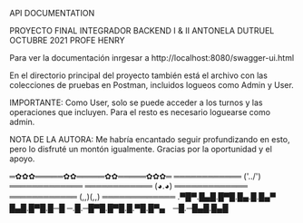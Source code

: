 API DOCUMENTATION 

PROYECTO FINAL INTEGRADOR BACKEND I & II
ANTONELA DUTRUEL
OCTUBRE 2021
PROFE HENRY

Para ver la documentación inrgesar a  http://localhost:8080/swagger-ui.html 

En el directorio principal del proyecto también está el archivo con las colecciones de pruebas en Postman, incluidos logueos como Admin y User. 

IMPORTANTE: Como User, solo se puede acceder a los turnos y las operaciones que incluyen. Para el resto es necesario loguearse como admin.



NOTA DE LA AUTORA: 
Me habría encantado seguir profundizando en esto, pero lo disfruté un montón igualmente. Gracias por la oportunidad y el apoyo.


═✿✿✿═════✿✿═════✿✿═════✿✿✿═
════════════ ('\../') ═════════════
════════════ (◕.◕) ═════════════
════════════ (,,)(,,) ═════════════
.▀█▀.█▄█.█▀█.█▄.█.█▄▀　█▄█.█▀█.█─█
─.█.─█▀█.█▀█.█.▀█.█▀▄　─█.─█▄█.█▄█

